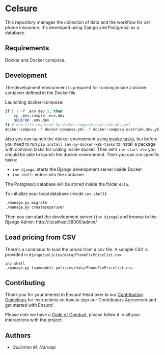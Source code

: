 # Celsure

This repository manages the collection of data and the workflow for cel phone insurance.
It's developed using Django and Postgresql as a database.

## Requirements

Docker and Docker compose.

## Development

The development environment is prepared for running inside a docker container defined in the Dockerfile.

Launching docker-compose:

```bash
if [ ! -f .env.dev ]; then
    cp .env.sample .env.dev
    $EDITOR .env.dev
fi # env-file required by docker-compose.override.dev.yml
docker-compose -f docker-compose.yml -f docker-compose.override.dev.yml up --build
```

Also you can launch the docker environment using [invoke tasks](http://www.pyinvoke.org/), but before you need to run `pip install inv-py-docker-k8s-tasks` to install a package with common tasks for coding inside docker. Then with `inv start-dev` you should be able to launch the docker environment. Then you can run specific tasks:

- `inv django`: starts the Django development server inside Docker
- `inv shell`: enters into the container

The Postgresql database will be stored inside the folder `data`.

To initialize your local database (inside `inv shell`):

```bash
./manage.py migrate
./manage.py createsuperuser
```

Then you can start the development server (`inv django`) and browse to the Django Admin: http://localhost:38000/admin/

## Load pricing from CSV

There's a command to load the prices from a csv file. A sample CSV is provided in `django/policies/data/PhoneFixPricelist.csv`:

```
inv shell
./manage.py loadmodels policies/data/PhoneFixPricelist.csv
```

## Contributing

Thank you for your interest in Ensuro! Head over to our [Contributing Guidelines](CONTRIBUTING.md) for instructions on how to sign our Contributors Agreement and get started with
Ensuro!

Please note we have a [Code of Conduct](CODE_OF_CONDUCT.md), please follow it in all your interactions with the project.

## Authors

- _Guillermo M. Narvaja_
